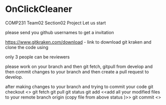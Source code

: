 # OnClickCleaner
COMP231 Team02 Section02 Project
Let us start



please send you github usernames to get a invitation

https://www.gitkraken.com/download - link to download git kraken and clone the code using 

only 3 people can be reviewers 

please work on your branch and then git fetch, gitpull from develop and then commit changes to your branch
and then create a pull request to develop.






after making changes to your branch and trying to commit your code
git checkout <<you own branch or branch you are working>>
git fetch
git pull
git status
git add <<add all your modified files to your remote branch origin (copy file from above status )>>
git commit <<OnClickCleaner : feature name>>

